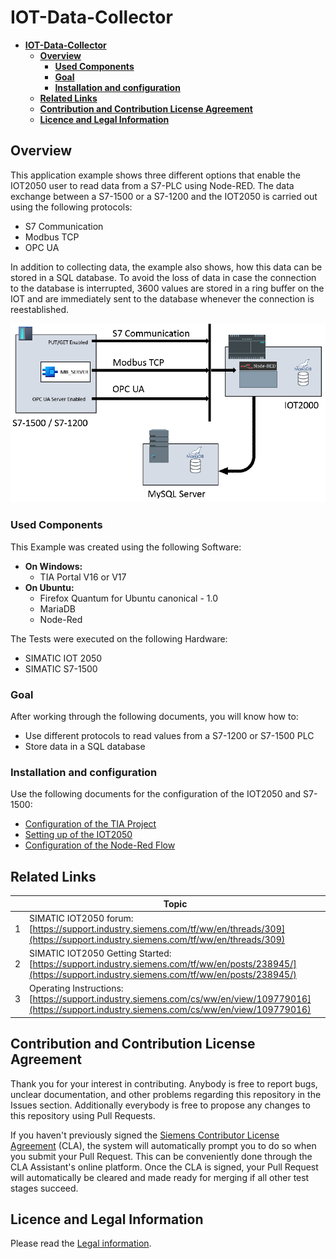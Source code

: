 # **IOT-Data-Collector**

- [**IOT-Data-Collector**](#iot-data-collector)
  - [**Overview**](#overview)
    - [**Used Components**](#used-components)
    - [**Goal**](#goal)
    - [**Installation and configuration**](#installation-and-configuration)
  - [**Related Links**](#related-links)
  - [**Contribution and Contribution License Agreement**](#contribution-and-contribution-license-agreement)
  - [**Licence and Legal Information**](#licence-and-legal-information)

## **Overview**

This application example shows three different options that enable the IOT2050 user to read data from a S7-PLC using Node-RED. The data exchange between a S7-1500 or a S7-1200 and the IOT2050 is carried out using the following protocols:

- S7 Communication
- Modbus TCP
- OPC UA

In addition to collecting data, the example also shows, how this data can be stored in a SQL database. To avoid the loss of data in case the connection to the database is interrupted, 3600 values are stored in a ring buffer on the IOT and are immediately sent to the database whenever the connection is reestablished.

![Figure 1-1 Overview](docs/graphics/1-1-overview.png)

### **Used Components**

This Example was created using the following Software:

- **On Windows:**
  - TIA Portal V16 or V17
- **On Ubuntu:**
  - Firefox Quantum for Ubuntu canonical - 1.0
  - MariaDB
  - Node-Red

The Tests were executed on the following Hardware:

- SIMATIC IOT 2050
- SIMATIC S7-1500

### **Goal**

After working through the following documents, you will know how to:

- Use different protocols to read values from a S7-1200 or S7-1500 PLC
- Store data in a SQL database

### **Installation and configuration**

Use the following documents for the configuration of the IOT2050 and S7-1500:

- [Configuration of the TIA Project](docs/README_TIAPROJECT.md)
- [Setting up of the IOT2050](docs/README_IOT2050SETUP.md)
- [Configuration of the Node-Red Flow](docs/README_NODERED_FLOW.md)

## **Related Links**

||Topic|
|-|-|
|1|SIMATIC IOT2050 forum: [https://support.industry.siemens.com/tf/ww/en/threads/309](https://support.industry.siemens.com/tf/ww/en/threads/309)|
|2|SIMATIC IOT2050 Getting Started: [https://support.industry.siemens.com/tf/ww/en/posts/238945/](https://support.industry.siemens.com/tf/ww/en/posts/238945/)|
|3|Operating Instructions: [https://support.industry.siemens.com/cs/ww/en/view/109779016](https://support.industry.siemens.com/cs/ww/en/view/109779016)|

## **Contribution and Contribution License Agreement**

Thank you for your interest in contributing. Anybody is free to report bugs, unclear documentation, and other problems regarding this repository in the Issues section.
Additionally everybody is free to propose any changes to this repository using Pull Requests.

If you haven't previously signed the [Siemens Contributor License Agreement](https://cla-assistant.io/industrial-edge/) (CLA), the system will automatically prompt you to do so when you submit your Pull Request. This can be conveniently done through the CLA Assistant's online platform. Once the CLA is signed, your Pull Request will automatically be cleared and made ready for merging if all other test stages succeed.


## **Licence and Legal Information**

Please read the [Legal information](LICENSE.md).
